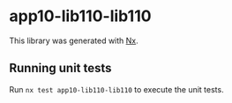 # app10-lib110-lib110

This library was generated with [Nx](https://nx.dev).

## Running unit tests

Run `nx test app10-lib110-lib110` to execute the unit tests.
